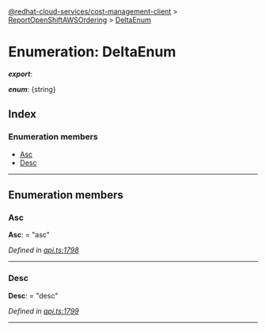 [@redhat-cloud-services/cost-management-client](../README.md) > [ReportOpenShiftAWSOrdering](../modules/reportopenshiftawsordering.md) > [DeltaEnum](../enums/reportopenshiftawsordering.deltaenum.md)

# Enumeration: DeltaEnum

*__export__*: 

*__enum__*: {string}

## Index

### Enumeration members

* [Asc](reportopenshiftawsordering.deltaenum.md#asc)
* [Desc](reportopenshiftawsordering.deltaenum.md#desc)

---

## Enumeration members

<a id="asc"></a>

###  Asc

**Asc**:  = "asc"

*Defined in [api.ts:1798](https://github.com/karelhala/javascript-clients/blob/master/packages/cost-management/api.ts#L1798)*

___
<a id="desc"></a>

###  Desc

**Desc**:  = "desc"

*Defined in [api.ts:1799](https://github.com/karelhala/javascript-clients/blob/master/packages/cost-management/api.ts#L1799)*

___

